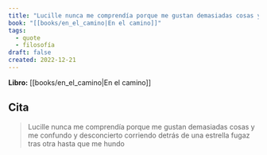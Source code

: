 ```yaml
---
title: "Lucille nunca me comprendía porque me gustan demasiadas cosas y me confundo y de..."
book: "[[books/en_el_camino|En el camino]]"
tags:
  - quote
  - filosofía
draft: false
created: 2022-12-21
---
```


**Libro:** [[books/en_el_camino|En el camino]]

## Cita
> Lucille nunca me comprendía porque me gustan demasiadas cosas y me confundo y desconcierto corriendo detrás de una estrella fugaz tras otra hasta que me hundo
